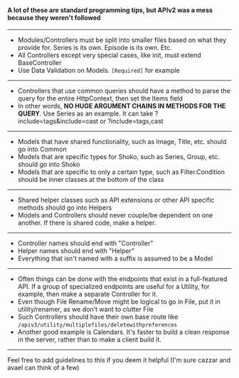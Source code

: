 #### A lot of these are standard programming tips, but APIv2 was a mess because they weren't followed
---
- Modules/Controllers must be split into smaller files based on what they provide for. Series is its own. Episode is its own. Etc.
- All Controllers except very special cases, like init, must extend BaseController
- Use Data Validation on Models. `[Required]` for example

---
- Controllers that use common queries should have a method to parse the query for the entire HttpContext, then set the Items field
- In other words, **NO HUGE ARGUMENT CHAINS IN METHODS FOR THE QUERY**. Use Series as an example. It can take ?include=tags&include=cast or ?include=tags,cast

---
- Models that have shared functionality, such as Image, Title, etc. should go into Common
- Models that are specific types for Shoko, such as Series, Group, etc. should go into Shoko
- Models that are specific to only a certain type, such as Filter.Condition should be inner classes at the bottom of the class

---
- Shared helper classes such as API extensions or other API specific methods should go into Helpers
- Models and Controllers should never couple/be dependent on one another. If there is shared code, make a helper.

---
- Controller names should end with "Controller"
- Helper names should end with "Helper"
- Everything that isn't named with a suffix is assumed to be a Model

---
- Often things can be done with the endpoints that exist in a full-featured API.
If a group of specialized endpoints are useful for a Utility, for example, then make a separate Controller for it.
- Even though File Rename/Move might be logical to go in File, put it in utility/renamer, as we don't want to clutter File
- Such Controllers should have their own base route like `/apiv3/utility/multiplefiles/deletewithpreferences`
- Another good example is Calendars. It's faster to build a clean response in the server, rather than to make a client build it.

---
Feel free to add guidelines to this if you deem it helpful (I'm sure cazzar and avael can think of a few)